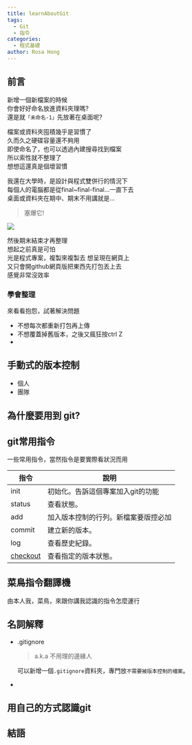```yaml
---
title: learnAboutGit
tags:
  - Git
  - 指令
categories:
  - 程式基礎
author: Rosa Hong
---
```


## 前言 ##
新增一個新檔案的時候  
你會好好命名放進資料夾理嗎?  
還是就`「未命名-1」`先放著在桌面呢?  

檔案或資料夾囤積幾乎是習慣了  
久而久之硬碟容量還不夠用  
即使命名了，也可以透過內建搜尋找到檔案  
所以索性就不整理了  
想想這還真是個壞習慣  

我還在大學時，是設計與程式雙併行的情況下  
每個人的電腦都是從final~final-final...一直下去  
桌面或資料夾在期中、期末不用講就是...
> 塞爆它!  

![](https://i.imgur.com/T5ftLuH.gif)  

然後期末結束才再整理  
想起之前真是可怕  
光是程式專案，複製來複製去 
想呈現在網頁上  
又只會開github網頁版把東西先打包丟上去  
感覺非常沒效率   

### 學會整理 ###
來看看抱怨，試著解決問題   
- 不想每次都重新打包再上傳  
- 不想覆蓋掉舊版本，之後又瘋狂按ctrl Z
-  




## 手動式的版本控制 ##
- 個人
- 團隊

## 為什麼要用到 git? ##


## git常用指令 ##  
一些常用指令，當然指令是要實際看狀況而用  


| 指令 | 說明 | 
| --- | --- | 
| init | 初始化。告訴這個專案加入git的功能 | 
| status | 查看狀態。 |
| add | 加入版本控制的行列。新檔案要版控必加 |
| commit | 建立新的版本。 |
| log | 查看歷史紀錄。 | 
| [checkout]() | 查看指定的版本狀態。 | 

## 菜鳥指令翻譯機 ##
由本人我，菜鳥，來跟你講我認識的指令怎麼運行
## 名詞解釋 ##

- .gitignore
  > a.k.a 不用理的邊緣人  

    可以新增一個`.gitignore`資料夾，專門放`不需要被版本控制的檔案`。  
- 
## 用自己的方式認識git ##

## 結語 ##  
